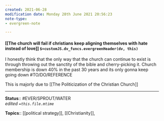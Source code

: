 ```yaml
---
created: 2021-06-28
modification date: Monday 28th June 2021 20:56:23
note-type: 
- evergreen-note

---
```


#### [[The church will fail if christians keep aligning themselves with hate instead of love]] `$=customJS.dv_funcs.evergreenHeader(dv, this)`

I honestly think that the only way that the church can continue to exist is through throwing out the sanctity of the bible and cherry-picking it.  Church membership is down 40% in the past 30 years and its only gonna keep going down #TO/DO/REFERENCE 

This is majorly due to [[The Politicization of the Christian Church]]

---

**Status**:: #EVER/SPROUT/WATER  
*edited `=this.file.mtime`*

**Topics**:: [[political strategy]], [[Christianity]],  
	
